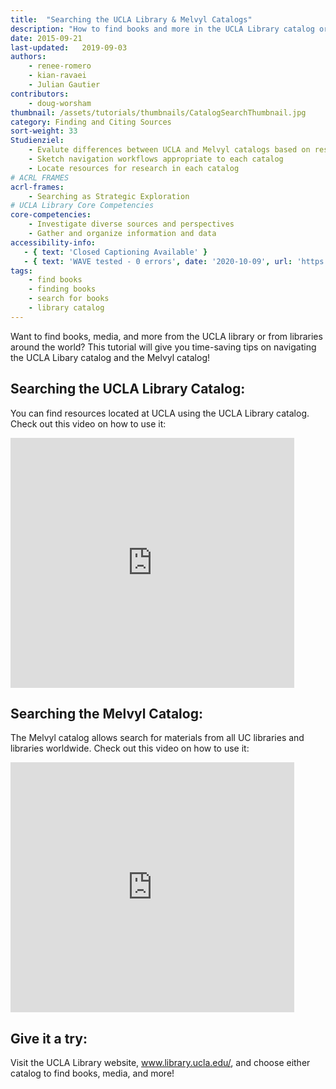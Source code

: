```yaml
---
title:  "Searching the UCLA Library & Melvyl Catalogs"
description: "How to find books and more in the UCLA Library catalog or in the Melvyl catalog"
date: 2015-09-21
last-updated:   2019-09-03
authors: 
    - renee-romero
    - kian-ravaei
    - Julian Gautier
contributors: 
    - doug-worsham
thumbnail: /assets/tutorials/thumbnails/CatalogSearchThumbnail.jpg
category: Finding and Citing Sources
sort-weight: 33
Studienziel:
    - Evalute differences between UCLA and Melvyl catalogs based on research needs
    - Sketch navigation workflows appropriate to each catalog
    - Locate resources for research in each catalog
# ACRL FRAMES
acrl-frames:
    - Searching as Strategic Exploration
# UCLA Library Core Competencies
core-competencies:
    - Investigate diverse sources and perspectives
    - Gather and organize information and data
accessibility-info:
   - { text: 'Closed Captioning Available' }
   - { text: 'WAVE tested - 0 errors', date: '2020-10-09', url: 'https://wave.webaim.org/' }
tags:
    - find books
    - finding books
    - search for books
    - library catalog
---
```


<p class="intro">Want to find books, media, and more from the UCLA library or from libraries around the world? This tutorial will give you time-saving tips on navigating the UCLA Libary catalog and the Melvyl catalog!</p>


<h2 class="mt-3">Searching the UCLA Library Catalog:</h2>
<p> You can find resources located at UCLA using the UCLA Library catalog. Check out this video on how to use it: </p>
<iframe width="90%" height="400" src="https://youtube.com/embed/R9baCG8zygo" frameborder="0" allowfullscreen></iframe>

<h2 class="mt-3">Searching the Melvyl Catalog:</h2>
<p> The Melvyl catalog allows search for materials from all UC libraries and libraries worldwide. Check out this video on how to use it: </p>

<iframe width="90%" height="400" src="https://youtube.com/embed/b9auAPSlHi4" frameborder="0" allowfullscreen></iframe>

<h2 class="mt-3">Give it a try:</h2>

<p >Visit the UCLA Library website, <a href="https://www.library.ucla.edu/" target="_blank">www.library.ucla.edu/</a>, and choose either catalog to find books, media, and more! </p>

